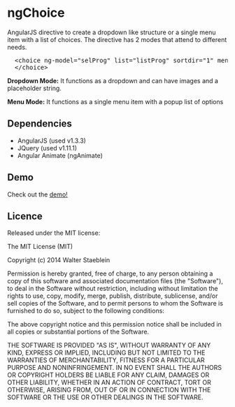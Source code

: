 ngChoice
========

AngularJS directive to create a dropdown like structure or a single menu item with a list of choices. The directive has 2 modes that attend to different needs.

<pre>
  &lt;choice ng-model="selProg" list="listProg" sortdir="1" menu="false" width="150" title="Choose one..."&gt;
  &lt;/choice&gt;
</pre>

<b>Dropdown Mode:</b> It functions as a dropdown and can have images and a placeholder string.

<b>Menu Mode:</b> It functions as a single menu item with a popup list of options


Dependencies
------------
<ul>
<li>AngularJS (used v1.3.3)</li>
<li>JQuery (used v1.11.1)</li>
<li>Angular Animate (ngAnimate)</li>
</ul>


Demo
----

Check out the <a href="http://rawgit.com/wstaeblein/ngChoice/master/index.html" targe="_blank">demo!</a>

Licence
-------

Released under the MIT license:

The MIT License (MIT)

Copyright (c) 2014 Walter Staeblein

Permission is hereby granted, free of charge, to any person obtaining a copy of this software and associated documentation files (the "Software"), to deal in the Software without restriction, including without limitation the rights to use, copy, modify, merge, publish, distribute, sublicense, and/or sell copies of the Software, and to permit persons to whom the Software is furnished to do so, subject to the following conditions:

The above copyright notice and this permission notice shall be included in all copies or substantial portions of the Software.

THE SOFTWARE IS PROVIDED "AS IS", WITHOUT WARRANTY OF ANY KIND, EXPRESS OR IMPLIED, INCLUDING BUT NOT LIMITED TO THE WARRANTIES OF MERCHANTABILITY, FITNESS FOR A PARTICULAR PURPOSE AND NONINFRINGEMENT. IN NO EVENT SHALL THE AUTHORS OR COPYRIGHT HOLDERS BE LIABLE FOR ANY CLAIM, DAMAGES OR OTHER LIABILITY, WHETHER IN AN ACTION OF CONTRACT, TORT OR OTHERWISE, ARISING FROM, OUT OF OR IN CONNECTION WITH THE SOFTWARE OR THE USE OR OTHER DEALINGS IN THE SOFTWARE.
